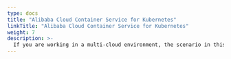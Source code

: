 ```yaml
---
type: docs
title: "Alibaba Cloud Container Service for Kubernetes"
linkTitle: "Alibaba Cloud Container Service for Kubernetes"
weight: 7
description: >-
  If you are working in a multi-cloud environment, the scenario in this section will guide on creating a Alibaba Cloud Container Service for Kubernetes and onboard it as an Azure Arc-enabled Kubernetes cluster in an automated fashion using Terraform.
---
```

